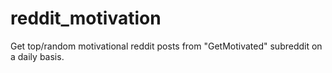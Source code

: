 # reddit_motivation
Get top/random motivational reddit posts from "GetMotivated" subreddit on a daily basis. 

